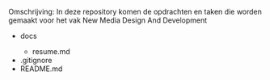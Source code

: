 Omschrijving: In deze repository komen de opdrachten en taken die worden gemaakt voor het vak New Media Design And Development
<ul>
<li>docs</li>
<ul>
<li>resume.md</li>
</ul>
<li>.gitignore</li>
<li>README.md</li>
</ul>
